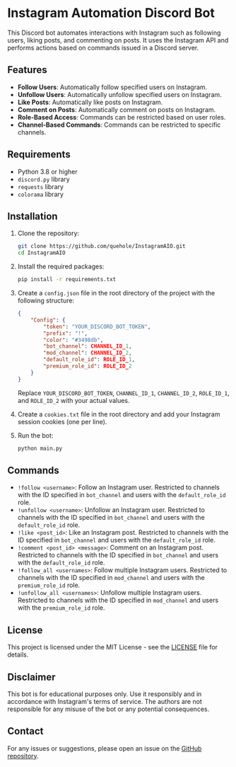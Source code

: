 # Instagram Automation Discord Bot

This Discord bot automates interactions with Instagram such as following users, liking posts, and commenting on posts. It uses the Instagram API and performs actions based on commands issued in a Discord server.

## Features

- **Follow Users**: Automatically follow specified users on Instagram.
- **Unfollow Users**: Automatically unfollow specified users on Instagram.
- **Like Posts**: Automatically like posts on Instagram.
- **Comment on Posts**: Automatically comment on posts on Instagram.
- **Role-Based Access**: Commands can be restricted based on user roles.
- **Channel-Based Commands**: Commands can be restricted to specific channels.

## Requirements

- Python 3.8 or higher
- `discord.py` library
- `requests` library
- `colorama` library

## Installation

1. Clone the repository:

    ```sh
    git clone https://github.com/quehole/InstagramAIO.git
    cd InstagramAIO
    ```

2. Install the required packages:

    ```sh
    pip install -r requirements.txt
    ```

3. Create a `config.json` file in the root directory of the project with the following structure:

    ```json
    {
        "Config": {
            "token": "YOUR_DISCORD_BOT_TOKEN",
            "prefix": "!",
            "color": "#3498db",
            "bot_channel": CHANNEL_ID_1,
            "mod_channel": CHANNEL_ID_2,
            "default_role_id": ROLE_ID_1,
            "premium_role_id": ROLE_ID_2
        }
    }
    ```

    Replace `YOUR_DISCORD_BOT_TOKEN`, `CHANNEL_ID_1`, `CHANNEL_ID_2`, `ROLE_ID_1`, and `ROLE_ID_2` with your actual values.

4. Create a `cookies.txt` file in the root directory and add your Instagram session cookies (one per line).

5. Run the bot:

    ```sh
    python main.py
    ```

## Commands

- `!follow <username>`: Follow an Instagram user. Restricted to channels with the ID specified in `bot_channel` and users with the `default_role_id` role.
- `!unfollow <username>`: Unfollow an Instagram user. Restricted to channels with the ID specified in `bot_channel` and users with the `default_role_id` role.
- `!like <post_id>`: Like an Instagram post. Restricted to channels with the ID specified in `bot_channel` and users with the `default_role_id` role.
- `!comment <post_id> <message>`: Comment on an Instagram post. Restricted to channels with the ID specified in `bot_channel` and users with the `default_role_id` role.
- `!follow_all <usernames>`: Follow multiple Instagram users. Restricted to channels with the ID specified in `mod_channel` and users with the `premium_role_id` role.
- `!unfollow_all <usernames>`: Unfollow multiple Instagram users. Restricted to channels with the ID specified in `mod_channel` and users with the `premium_role_id` role.

## License

This project is licensed under the MIT License - see the [LICENSE](LICENSE) file for details.

## Disclaimer

This bot is for educational purposes only. Use it responsibly and in accordance with Instagram's terms of service. The authors are not responsible for any misuse of the bot or any potential consequences.

## Contact

For any issues or suggestions, please open an issue on the [GitHub repository](https://github.com/quehole/InstagramAIO/issues).
